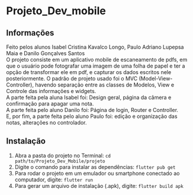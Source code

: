 # Projeto_Dev_mobile

## Informações

Feito pelos alunos Isabel Cristina Kavalco Longo, Paulo Adriano Lupepsa Maia e Danilo Gonçalves Santos\
O projeto consiste em um aplicativo mobile de escaneamento de pdfs, em que o usuário pode fotografar uma imagem de uma folha de papel e ter a opção de transformar ele em pdf, e capturar os dados escritos nele posteriormente. O padrão de projeto usado foi o MVC (Model-View-Controller), havendo separação entre as classes de Modelos, View e Controle das informações e widgets.\
A parte feita pela aluna Isabel foi: Design geral, página da câmera e confirmação para apagar uma nota.\
A parte feita pelo aluno Danilo foi: Página de login, Router e Controller. \
E, por fim, a parte feita pelo aluno Paulo foi: edição e organização das notas, alterações no controlador.
## Instalação
1. Abra a pasta do projeto no Terminal: `cd path/to/Projeto_Dev_Mobile/projeto`
2. Digite o comando para instalar as dependências: `flutter pub get`
3. Para rodar o projeto em um emulador ou smartphone conectado ao computador, digite: `flutter run`
4. Para gerar um arquivo de instalação (.apk), digite: `flutter build apk`

